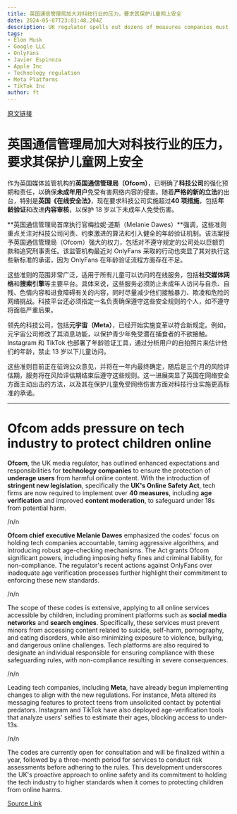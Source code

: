 ```yaml
---
title: 英国通信管理局加大对科技行业的压力，要求其保护儿童网上安全
date: 2024-05-07T23:01:48.204Z
description: UK regulator spells out dozens of measures companies must comply with as part of stringent new legislation
tags: 
- Elon Musk
- Google LLC
- OnlyFans
- Javier Espinoza
- Apple Inc
- Technology regulation
- Meta Platforms
- TikTok Inc
author: ft
---
```


[原文链接](https://ft.com/content/2d9cfc7c-213f-4e4a-a5c8-c77c5d87206e)

# **英国通信管理局加大对科技行业的压力，要求其保护儿童网上安全**

作为英国媒体监管机构的**英国通信管理局（Ofcom）**，已明确了**科技公司**的强化预期和责任，以确保**未成年用户**免受有害网络内容的侵害。随着**严格的新的立法**的出台，特别是**英国《在线安全法》**，现在要求科技公司实施超过**40 项措施**，包括**年龄验证**和改进**内容审核**，以保护 18 岁以下未成年人免受伤害。

**英国通信管理局首席执行官梅拉妮·道斯（Melanie Dawes）**强调，这些准则重点关注对科技公司问责、约束激进的算法和引入健全的年龄验证机制。该法案授予英国通信管理局（Ofcom）强大的权力，包括对不遵守规定的公司处以巨额罚款和追究刑事责任。该监管机构最近对 OnlyFans 采取的行动也突显了其对执行这些新标准的承诺，因为 OnlyFans 在年龄验证流程方面存在不足。

这些准则的范围非常广泛，适用于所有儿童可以访问的在线服务，包括**社交媒体网络**和**搜索引擎**等主要平台。具体来说，这些服务必须防止未成年人访问与自杀、自残、色情内容和进食障碍有关的内容，同时尽量减少他们接触暴力、欺凌和危险的网络挑战。科技平台还必须指定一名负责确保遵守这些安全规则的个人，如不遵守将面临严重后果。

领先的科技公司，包括**元宇宙（Meta）**，已经开始实施变革以符合新规定。例如，元宇宙公司修改了其消息功能，以保护青少年免受潜在捕食者的不欲接触。Instagram 和 TikTok 也部署了年龄验证工具，通过分析用户的自拍照片来估计他们的年龄，禁止 13 岁以下儿童访问。

这些准则目前正在征询公众意见，并将在一年内最终确定，随后是三个月的风险评估期，服务将在风险评估期结束后遵守这些规则。这一进展突显了英国在网络安全方面主动出击的方法，以及其在保护儿童免受网络伤害方面对科技行业实施更高标准的承诺。

---

# Ofcom adds pressure on tech industry to protect children online

**Ofcom**, the UK media regulator, has outlined enhanced expectations and responsibilities for **technology companies** to ensure the protection of **underage users** from harmful online content. With the introduction of **stringent new legislation**, specifically the **UK's Online Safety Act**, tech firms are now required to implement over **40 measures**, including **age verification** and improved **content moderation**, to safeguard under 18s from potential harm. 

/n/n

**Ofcom chief executive Melanie Dawes** emphasized the codes' focus on holding tech companies accountable, taming aggressive algorithms, and introducing robust age-checking mechanisms. The Act grants Ofcom significant powers, including imposing hefty fines and criminal liability, for non-compliance. The regulator's recent actions against OnlyFans over inadequate age verification processes further highlight their commitment to enforcing these new standards. 

/n/n

The scope of these codes is extensive, applying to all online services accessible by children, including prominent platforms such as **social media networks** and **search engines**. Specifically, these services must prevent minors from accessing content related to suicide, self-harm, pornography, and eating disorders, while also minimizing exposure to violence, bullying, and dangerous online challenges. Tech platforms are also required to designate an individual responsible for ensuring compliance with these safeguarding rules, with non-compliance resulting in severe consequences. 

/n/n

Leading tech companies, including **Meta**, have already begun implementing changes to align with the new regulations. For instance, Meta altered its messaging features to protect teens from unsolicited contact by potential predators. Instagram and TikTok have also deployed age-verification tools that analyze users' selfies to estimate their ages, blocking access to under-13s. 

/n/n

The codes are currently open for consultation and will be finalized within a year, followed by a three-month period for services to conduct risk assessments before adhering to the rules. This development underscores the UK's proactive approach to online safety and its commitment to holding the tech industry to higher standards when it comes to protecting children from online harms.

[Source Link](https://ft.com/content/2d9cfc7c-213f-4e4a-a5c8-c77c5d87206e)

